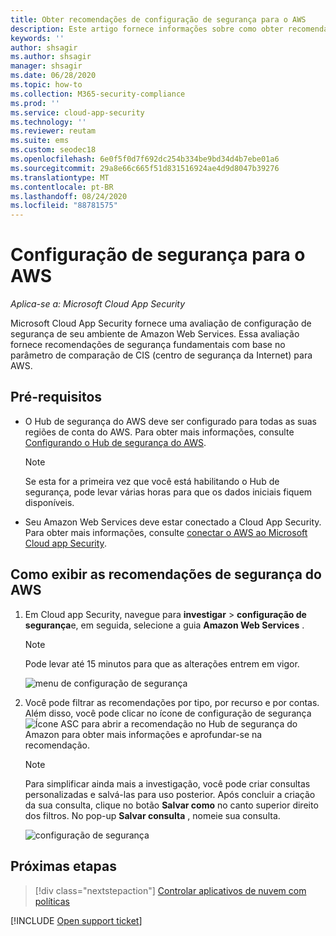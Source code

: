 ```yaml
---
title: Obter recomendações de configuração de segurança para o AWS
description: Este artigo fornece informações sobre como obter recomendações de configuração de segurança no Cloud App Security integrando com Amazon Web Services.
keywords: ''
author: shsagir
ms.author: shsagir
manager: shsagir
ms.date: 06/28/2020
ms.topic: how-to
ms.collection: M365-security-compliance
ms.prod: ''
ms.service: cloud-app-security
ms.technology: ''
ms.reviewer: reutam
ms.suite: ems
ms.custom: seodec18
ms.openlocfilehash: 6e0f5f0d7f692dc254b334be9bd34d4b7ebe01a6
ms.sourcegitcommit: 29a8e66c665f51d831516924ae4d9d8047b39276
ms.translationtype: MT
ms.contentlocale: pt-BR
ms.lasthandoff: 08/24/2020
ms.locfileid: "88781575"
---
```

# <a name="security-configuration-for-aws"></a>Configuração de segurança para o AWS

*Aplica-se a: Microsoft Cloud App Security*

Microsoft Cloud App Security fornece uma avaliação de configuração de segurança de seu ambiente de Amazon Web Services. Essa avaliação fornece recomendações de segurança fundamentais com base no parâmetro de comparação de CIS (centro de segurança da Internet) para AWS.

## <a name="prerequisites"></a>Pré-requisitos

- O Hub de segurança do AWS deve ser configurado para todas as suas regiões de conta do AWS. Para obter mais informações, consulte [Configurando o Hub de segurança do AWS](https://go.microsoft.com/fwlink/?linkid=2100208).
    > [!NOTE]
    > Se esta for a primeira vez que você está habilitando o Hub de segurança, pode levar várias horas para que os dados iniciais fiquem disponíveis.
- Seu Amazon Web Services deve estar conectado a Cloud App Security. Para obter mais informações, consulte [conectar o AWS ao Microsoft Cloud app Security](connect-aws-to-microsoft-cloud-app-security.md).

## <a name="how-to-view-aws-security-recommendations"></a>Como exibir as recomendações de segurança do AWS

1. Em Cloud app Security, navegue para **investigar**  >  **configuração de segurança**e, em seguida, selecione a guia **Amazon Web Services** .

    > [!NOTE]
    > Pode levar até 15 minutos para que as alterações entrem em vigor.

    ![menu de configuração de segurança](media/security-configuration-menu.png)

1. Você pode filtrar as recomendações por tipo, por recurso e por contas. Além disso, você pode clicar no ícone de configuração de segurança ![Ícone ASC](media/asc-icon.png) para abrir a recomendação no Hub de segurança do Amazon para obter mais informações e aprofundar-se na recomendação.

    > [!NOTE]
    > Para simplificar ainda mais a investigação, você pode criar consultas personalizadas e salvá-las para uso posterior. Após concluir a criação da sua consulta, clique no botão **Salvar como** no canto superior direito dos filtros. No pop-up **Salvar consulta** , nomeie sua consulta.

    ![configuração de segurança](media/security-configuration-aws.png)

## <a name="next-steps"></a>Próximas etapas

> [!div class="nextstepaction"]
> [Controlar aplicativos de nuvem com políticas](control-cloud-apps-with-policies.md)

[!INCLUDE [Open support ticket](includes/support.md)]
